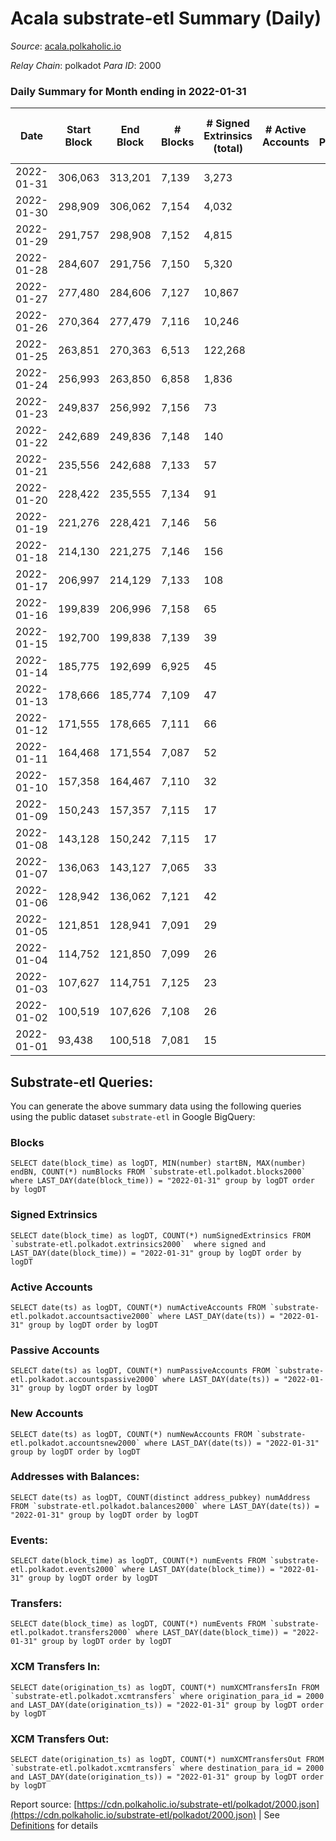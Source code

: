 # Acala substrate-etl Summary (Daily)

_Source_: [acala.polkaholic.io](https://acala.polkaholic.io)

*Relay Chain*: polkadot
*Para ID*: 2000



### Daily Summary for Month ending in 2022-01-31


| Date | Start Block | End Block | # Blocks | # Signed Extrinsics (total) | # Active Accounts | # Passive | # New | # Addresses with Balances | # Events | # Transfers | # XCM Transfers In | # XCM Transfers Out | Issues | 
| ---- | ----------- | --------- | -------- | --------------------------- | ----------------- | --------- | ----- | ------------------------- | -------- | ----------- | ------------------ | ------------------- | ------ |
| 2022-01-31 | 306,063 | 313,201 | 7,139 | 3,273 |  |  |  | 134,371 | 33,883 | 2,524 ($1,065,975.92) |   |   |  |
| 2022-01-30 | 298,909 | 306,062 | 7,154 | 4,032 |  |  |  | 134,009 | 38,618 | 3,284 ($783,174.75) |   |   |  |
| 2022-01-29 | 291,757 | 298,908 | 7,152 | 4,815 |  |  |  | 133,666 | 44,271 | 4,155 ($836,683.13) |   |   |  |
| 2022-01-28 | 284,607 | 291,756 | 7,150 | 5,320 |  |  |  | 132,855 | 47,390 | 4,670 ($946,061.63) |   |   |  |
| 2022-01-27 | 277,480 | 284,606 | 7,127 | 10,867 |  |  |  | 132,006 | 101,385 | 9,891 ($6,445,045.82) |   |   |  |
| 2022-01-26 | 270,364 | 277,479 | 7,116 | 10,246 |  |  |  | 135,234 | 78,838 | 9,402 ($2,304,651.44) |   |   |  |
| 2022-01-25 | 263,851 | 270,363 | 6,513 | 122,268 |  |  |  | 134,163 | 744,636 | 87,480 ($22,548,778.29) |   |   |  |
| 2022-01-24 | 256,993 | 263,850 | 6,858 | 1,836 |  |  |  | 112,972 | 69,698 | 184 ($41,729.84) |   |   |  |
| 2022-01-23 | 249,837 | 256,992 | 7,156 | 73 |  |  |  | 112,884 | 15,238 | 136 ($274,427.59) |   |   |  |
| 2022-01-22 | 242,689 | 249,836 | 7,148 | 140 |  |  |  | 112,823 | 15,685 | 182 ($1,469,942.87) |   |   |  |
| 2022-01-21 | 235,556 | 242,688 | 7,133 | 57 |  |  |  | 112,735 | 16,187 | 373 ($41,148.39) |   |   |  |
| 2022-01-20 | 228,422 | 235,555 | 7,134 | 91 |  |  |  | 112,554 | 16,363 | 350 ($4,368,124.48) |   |   |  |
| 2022-01-19 | 221,276 | 228,421 | 7,146 | 56 |  |  |  | 112,387 | 17,241 | 610 ($52,519.90) |   |   |  |
| 2022-01-18 | 214,130 | 221,275 | 7,146 | 156 |  |  |  | 112,107 | 18,220 | 728 ($105,922.67) |   |   |  |
| 2022-01-17 | 206,997 | 214,129 | 7,133 | 108 |  |  |  | 111,781 | 14,731 | 1 ($2.39) |   |   |  |
| 2022-01-16 | 199,839 | 206,996 | 7,158 | 65 |  |  |  | 111,780 | 14,602 | 1 ($0.05) |   |   |  |
| 2022-01-15 | 192,700 | 199,838 | 7,139 | 39 |  |  |  | 111,779 | 14,455 |   |   |   |  |
| 2022-01-14 | 185,775 | 192,699 | 6,925 | 45 |  |  |  | 111,779 | 14,061 | 5 ($1.39) |   |   |  |
| 2022-01-13 | 178,666 | 185,774 | 7,109 | 47 |  |  |  | 111,774 | 14,424 |   |   |   |  |
| 2022-01-12 | 171,555 | 178,665 | 7,111 | 66 |  |  |  | 111,774 | 14,527 | 6 ($598,235.82) |   |   |  |
| 2022-01-11 | 164,468 | 171,554 | 7,087 | 52 |  |  |  | 111,772 | 14,409 | 2 ($350.76) |   |   |  |
| 2022-01-10 | 157,358 | 164,467 | 7,110 | 32 |  |  |  | 111,770 | 14,364 |   |   |   |  |
| 2022-01-09 | 150,243 | 157,357 | 7,115 | 17 |  |  |  | 111,770 | 14,314 |   |   |   |  |
| 2022-01-08 | 143,128 | 150,242 | 7,115 | 17 |  |  |  | 111,770 | 14,313 |   |   |   |  |
| 2022-01-07 | 136,063 | 143,127 | 7,065 | 33 |  |  |  | 111,770 | 14,304 | 4 ($12,730,133.33) |   |   |  |
| 2022-01-06 | 128,942 | 136,062 | 7,121 | 42 |  |  |  |  | 15,096 | 97 ($97,408,455.39) |   |   |  |
| 2022-01-05 | 121,851 | 128,941 | 7,091 | 29 |  |  |  | 111,686 | 14,314 | 1 ($355,721.63) |   |   |  |
| 2022-01-04 | 114,752 | 121,850 | 7,099 | 26 |  |  |  | 111,685 | 14,320 |   |   |   |  |
| 2022-01-03 | 107,627 | 114,751 | 7,125 | 23 |  |  |  |  | 14,355 |   |   |   |  |
| 2022-01-02 | 100,519 | 107,626 | 7,108 | 26 |  |  |  | 111,685 | 14,341 |   |   |   |  |
| 2022-01-01 | 93,438 | 100,518 | 7,081 | 15 |  |  |  | 111,685 | 14,235 |   |   |   |  |

## Substrate-etl Queries:
You can generate the above summary data using the following queries using the public dataset `substrate-etl` in Google BigQuery:


### Blocks
```
SELECT date(block_time) as logDT, MIN(number) startBN, MAX(number) endBN, COUNT(*) numBlocks FROM `substrate-etl.polkadot.blocks2000`  where LAST_DAY(date(block_time)) = "2022-01-31" group by logDT order by logDT
```


### Signed Extrinsics
```
SELECT date(block_time) as logDT, COUNT(*) numSignedExtrinsics FROM `substrate-etl.polkadot.extrinsics2000`  where signed and LAST_DAY(date(block_time)) = "2022-01-31" group by logDT order by logDT
```


### Active Accounts
```
SELECT date(ts) as logDT, COUNT(*) numActiveAccounts FROM `substrate-etl.polkadot.accountsactive2000` where LAST_DAY(date(ts)) = "2022-01-31" group by logDT order by logDT
```


### Passive Accounts
```
SELECT date(ts) as logDT, COUNT(*) numPassiveAccounts FROM `substrate-etl.polkadot.accountspassive2000` where LAST_DAY(date(ts)) = "2022-01-31" group by logDT order by logDT
```


### New Accounts
```
SELECT date(ts) as logDT, COUNT(*) numNewAccounts FROM `substrate-etl.polkadot.accountsnew2000` where LAST_DAY(date(ts)) = "2022-01-31" group by logDT order by logDT
```


### Addresses with Balances:
```
SELECT date(ts) as logDT, COUNT(distinct address_pubkey) numAddress FROM `substrate-etl.polkadot.balances2000` where LAST_DAY(date(ts)) = "2022-01-31" group by logDT order by logDT
```


### Events:
```
SELECT date(block_time) as logDT, COUNT(*) numEvents FROM `substrate-etl.polkadot.events2000` where LAST_DAY(date(block_time)) = "2022-01-31" group by logDT order by logDT
```


### Transfers:
```
SELECT date(block_time) as logDT, COUNT(*) numEvents FROM `substrate-etl.polkadot.transfers2000` where LAST_DAY(date(block_time)) = "2022-01-31" group by logDT order by logDT
```


### XCM Transfers In:
```
SELECT date(origination_ts) as logDT, COUNT(*) numXCMTransfersIn FROM `substrate-etl.polkadot.xcmtransfers` where origination_para_id = 2000 and LAST_DAY(date(origination_ts)) = "2022-01-31" group by logDT order by logDT
```


### XCM Transfers Out:
```
SELECT date(origination_ts) as logDT, COUNT(*) numXCMTransfersOut FROM `substrate-etl.polkadot.xcmtransfers` where destination_para_id = 2000 and LAST_DAY(date(origination_ts)) = "2022-01-31" group by logDT order by logDT
```



Report source: [https://cdn.polkaholic.io/substrate-etl/polkadot/2000.json](https://cdn.polkaholic.io/substrate-etl/polkadot/2000.json) | See [Definitions](/DEFINITIONS.md) for details
